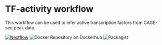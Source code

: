 # TF-activity workflow
This workflow can be used to infer active transcription factors from CAGE-seq peak data.

[![Nextflow](https://img.shields.io/badge/nextflow-%E2%89%A50.24.0-brightgreen.svg)](https://www.nextflow.io/)
![Docker Repository on Dockerhub](https://img.shields.io/badge/docker-available-green.svg "Docker Repository on Dockerhub")
![Packagist](https://img.shields.io/packagist/l/doctrine/orm.svg)


